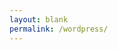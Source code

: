 ```yaml
---
layout: blank
permalink: /wordpress/
---
```

<script>
var url = window.location.href;
url = url.substr(0, url.indexOf("wordpress")) + "#asvo";
window.location.href = url;
</script>